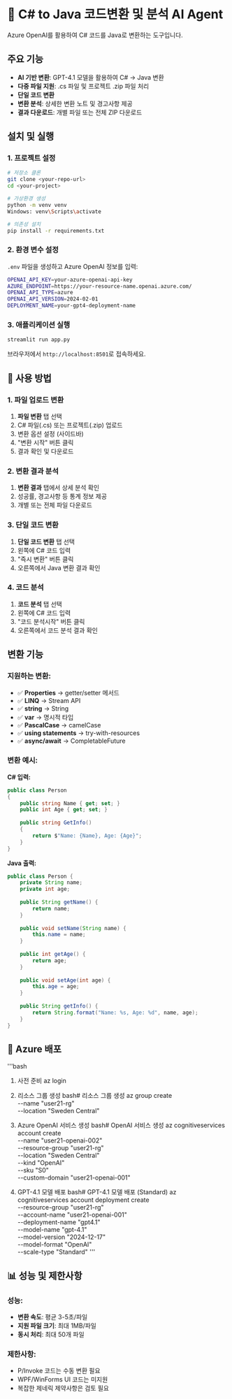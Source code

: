 # 🔄 C# to Java 코드변환 및 분석 AI Agent

Azure OpenAI를 활용하여 C# 코드를 Java로 변환하는 도구입니다.

## 주요 기능

- **AI 기반 변환**: GPT-4.1 모델을 활용하여 C# → Java 변환
- **다중 파일 지원**: .cs 파일 및 프로젝트 .zip 파일 처리
- **단일 코드 변환**
- **변환 분석**: 상세한 변환 노트 및 경고사항 제공
- **결과 다운로드**: 개별 파일 또는 전체 ZIP 다운로드


## 설치 및 실행

### 1. 프로젝트 설정
```bash
# 저장소 클론
git clone <your-repo-url>
cd <your-project>

# 가상환경 생성
python -m venv venv
Windows: venv\Scripts\activate

# 의존성 설치
pip install -r requirements.txt
```

### 2. 환경 변수 설정
`.env` 파일을 생성하고 Azure OpenAI 정보를 입력:

```bash
OPENAI_API_KEY=your-azure-openai-api-key
AZURE_ENDPOINT=https://your-resource-name.openai.azure.com/
OPENAI_API_TYPE=azure
OPENAI_API_VERSION=2024-02-01
DEPLOYMENT_NAME=your-gpt4-deployment-name
```

### 3. 애플리케이션 실행
```bash
streamlit run app.py
```

브라우저에서 `http://localhost:8501`로 접속하세요.

## 📖 사용 방법

### 1. 파일 업로드 변환
1. **파일 변환** 탭 선택
2. C# 파일(.cs) 또는 프로젝트(.zip) 업로드
3. 변환 옵션 설정 (사이드바)
4. "변환 시작" 버튼 클릭
5. 결과 확인 및 다운로드

### 2. 변환 결과 분석
1. **변환 결과** 탭에서 상세 분석 확인
2. 성공률, 경고사항 등 통계 정보 제공
3. 개별 또는 전체 파일 다운로드

### 3. 단일 코드 변환
1. **단일 코드 변환** 탭 선택
2. 왼쪽에 C# 코드 입력
3. "즉시 변환" 버튼 클릭
4. 오른쪽에서 Java 변환 결과 확인

### 4. 코드 분석
1. **코드 분석** 탭 선택
2. 왼쪽에 C# 코드 입력
3. "코드 분석시작" 버튼 클릭
4. 오른쪽에서 코드 분석 결과 확인

## 변환 기능

### 지원하는 변환:
- ✅ **Properties** → getter/setter 메서드
- ✅ **LINQ** → Stream API
- ✅ **string** → String
- ✅ **var** → 명시적 타입
- ✅ **PascalCase** → camelCase
- ✅ **using statements** → try-with-resources
- ✅ **async/await** → CompletableFuture

### 변환 예시:
**C# 입력:**
```csharp
public class Person
{
    public string Name { get; set; }
    public int Age { get; set; }
    
    public string GetInfo()
    {
        return $"Name: {Name}, Age: {Age}";
    }
}
```

**Java 출력:**
```java
public class Person {
    private String name;
    private int age;
    
    public String getName() {
        return name;
    }
    
    public void setName(String name) {
        this.name = name;
    }
    
    public int getAge() {
        return age;
    }
    
    public void setAge(int age) {
        this.age = age;
    }
    
    public String getInfo() {
        return String.format("Name: %s, Age: %d", name, age);
    }
}
```

## 🔧 Azure 배포
'''bash
1. 사전 준비
az login

2. 리소스 그룹 생성
bash# 리소스 그룹 생성
az group create \
  --name "user21-rg" \
  --location "Sweden Central"

3. Azure OpenAI 서비스 생성
bash# OpenAI 서비스 생성
az cognitiveservices account create \
  --name "user21-openai-002" \
  --resource-group "user21-rg" \
  --location "Sweden Central" \
  --kind "OpenAI" \
  --sku "S0" \
  --custom-domain "user21-openai-001"

4. GPT-4.1 모델 배포
bash# GPT-4.1 모델 배포 (Standard)
az cognitiveservices account deployment create \
  --resource-group "user21-rg" \
  --account-name "user21-openai-001" \
  --deployment-name "gpt4.1" \
  --model-name "gpt-4.1" \
  --model-version "2024-12-17" \
  --model-format "OpenAI" \
  --scale-type "Standard"
'''

## 📊 성능 및 제한사항

### 성능:
- **변환 속도**: 평균 3-5초/파일
- **지원 파일 크기**: 최대 1MB/파일
- **동시 처리**: 최대 50개 파일

### 제한사항:
- P/Invoke 코드는 수동 변환 필요
- WPF/WinForms UI 코드는 미지원
- 복잡한 제네릭 제약사항은 검토 필요

